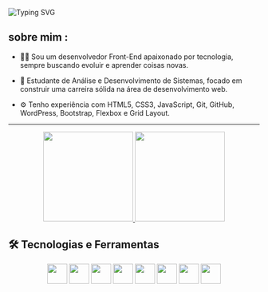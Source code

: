 ![Typing SVG](https://readme-typing-svg.demolab.com?font=Fira+Code&size=30&pause=1000&center=true&vCenter=true&width=600&lines=Olá!+Meu+nome+é+Gabriel+Ferrari.;Seja+bem-vindo!)




<h2> sobre mim :</h2>

- 👨‍💻 Sou um desenvolvedor Front-End apaixonado por tecnologia, sempre buscando evoluir e aprender coisas novas.
  
- 📘 Estudante de Análise e Desenvolvimento de Sistemas, focado em construir uma carreira sólida na área de desenvolvimento web.
  
- ⚙️ Tenho experiência com HTML5, CSS3, JavaScript, Git, GitHub, WordPress, Bootstrap, Flexbox e Grid Layout.

 <hr>

  <div align="center">
  <a href="https://github.com/GabriellFerrari">
    <img height="180em" src="https://github-readme-stats.vercel.app/api?username=GabriellFerrari&show_icons=true&theme=dark&include_all_commits=true&count_private=true"/>
    <img height="180em" src="https://github-readme-stats.vercel.app/api/top-langs/?username=GabriellFerrari&layout=compact&langs_count=16&theme=dark"/>
  </a>
</div>


<h2>🛠️ Tecnologias e Ferramentas</h2>
<div align="center">
  <img src="https://cdn.jsdelivr.net/gh/devicons/devicon/icons/javascript/javascript-original.svg" width="40" height="40"/>
  <img src="https://cdn.jsdelivr.net/gh/devicons/devicon/icons/html5/html5-original.svg" width="40" height="40"/>
  <img src="https://cdn.jsdelivr.net/gh/devicons/devicon/icons/css3/css3-original.svg" width="40" height="40"/>
  <img src="https://cdn.jsdelivr.net/gh/devicons/devicon/icons/python/python-original.svg" width="40" height="40"/>
  <img src="https://cdn.jsdelivr.net/gh/devicons/devicon/icons/git/git-original.svg" width="40" height="40"/>
  <img src="https://cdn.jsdelivr.net/gh/devicons/devicon/icons/wordpress/wordpress-original.svg" width="40" height="40"/>
  <img src="https://cdn.jsdelivr.net/gh/devicons/devicon/icons/figma/figma-original.svg" width="40" height="40"/>
  <img src="https://cdn.jsdelivr.net/gh/devicons/devicon/icons/notion/notion-original.svg" width="40" height="40"/>
</div>


